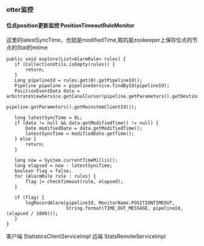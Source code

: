 

### otter监控

#### 位点position更新监控 PositionTimeoutRuleMonitor

这里的latestSyncTime，也就是modifiedTime,取的是zookeeper上保存位点的节点的Stat的mtime

 ```
public void explore(List<AlarmRule> rules) {
    if (CollectionUtils.isEmpty(rules)) {
        return;
    }
    Long pipelineId = rules.get(0).getPipelineId();
    Pipeline pipeline = pipelineService.findById(pipelineId);
    PositionEventData data = arbitrateViewService.getCanalCursor(pipeline.getParameters().getDestinationName(),
                                                                 pipeline.getParameters().getMainstemClientId());

    long latestSyncTime = 0L;
    if (data != null && data.getModifiedTime() != null) {
        Date modifiedDate = data.getModifiedTime();
        latestSyncTime = modifiedDate.getTime();
    } else {
        return;
    }

    long now = System.currentTimeMillis();
    long elapsed = now - latestSyncTime;
    boolean flag = false;
    for (AlarmRule rule : rules) {
        flag |= checkTimeout(rule, elapsed);
    }

    if (flag) {
        logRecordAlarm(pipelineId, MonitorName.POSITIONTIMEOUT,
                       String.format(TIME_OUT_MESSAGE, pipelineId, (elapsed / 1000)));
    }
}
 ```


客户端 StatisticsClientServiceImpl
远端 StatsRemoteServiceImpl
